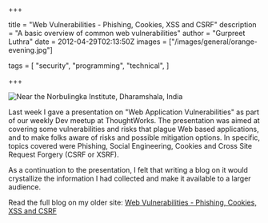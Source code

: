 +++

title = "Web Vulnerabilities - Phishing, Cookies, XSS and CSRF"
description = "A basic overview of common web vulnerabilities"
author = "Gurpreet Luthra"
date = 2012-04-29T02:13:50Z
images = ["/images/general/orange-evening.jpg"]


tags = [
    "security",
    "programming",
    "technical",
]


+++

![Near the Norbulingka Institute, Dharamshala, India](/images/general/orange-evening.jpg "Near the Norbulingka Institute, Dharamshala, India")


Last week I gave a presentation on "Web Application Vulnerabilities" as part of our weekly Dev meetup at ThoughtWorks.
The presentation was aimed at covering some vulnerabilities and risks that plague Web based applications,
and to make folks aware of risks and possible mitigation options. In specific, topics covered were Phishing,
Social Engineering, Cookies and Cross Site Request Forgery (CSRF or XSRF).

As a continuation to the presentation, I felt that writing a blog on it would crystallize the information
I had collected and make it available to a larger audience.

Read the full blog on my older site:
[Web Vulnerabilities - Phishing, Cookies, XSS and CSRF](http://techie-notebook.blogspot.com/2012/04/web-vulnerabilities-phishing-cookies.html)